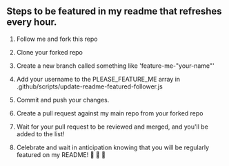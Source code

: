 ## Steps to be featured in my readme that refreshes every hour.

1. Follow me and fork this repo

2. Clone your forked repo

3. Create a new branch called something like 'feature-me-"your-name"'

4. Add your username to the PLEASE_FEATURE_ME array in .github/scripts/update-readme-featured-follower.js

5. Commit and push your changes.

6. Create a pull request against my main repo from your forked repo

7. Wait for your pull request to be reviewed and merged, and you'll be added to the list!

8. Celebrate and wait in anticipation knowing that you will be regularly featured on my README! 🎉 🎉 🎉
